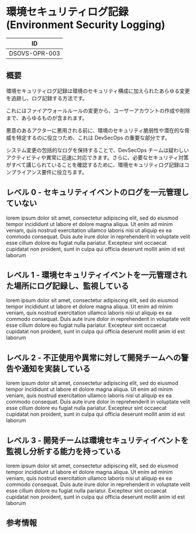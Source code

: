 # 環境セキュリティログ記録 (Environment Security Logging)

| ID            |
| ------------- |
| DSOVS-OPR-003 |

## 概要

環境セキュリティログ記録は環境のセキュリティ構成に加えられたあらゆる変更を追跡し、ログ記録する方法です。

これにはファイアウォールルールの変更から、ユーザーアカウントの作成や削除まで、あらゆるものが含まれます。

悪意のあるアクターに悪用される前に、環境のセキュリティ脆弱性や潜在的な脅威を特定するのに役立つため、これは DevSecOps の重要な部分です。

システム変更の包括的なログを保持することで、DevSecOps チームは疑わしいアクティビティや異常に迅速に対応できます。さらに、必要なセキュリティ対策がすべて講じられていることを確認するために、環境セキュリティログ記録はコンプライアンス要件に役立ちます。

## レベル 0 - セキュリティイベントのログを一元管理していない

lorem ipsum dolor sit amet, consectetur adipiscing elit, sed do eiusmod tempor incididunt ut labore et dolore magna aliqua. Ut enim ad minim veniam, quis nostrud exercitation ullamco laboris nisi ut aliquip ex ea commodo consequat. Duis aute irure dolor in reprehenderit in voluptate velit esse cillum dolore eu fugiat nulla pariatur. Excepteur sint occaecat cupidatat non proident, sunt in culpa qui officia deserunt mollit anim id est laborum

## レベル 1 - 環境セキュリティイベントを一元管理された場所にログ記録し、監視している

lorem ipsum dolor sit amet, consectetur adipiscing elit, sed do eiusmod tempor incididunt ut labore et dolore magna aliqua. Ut enim ad minim veniam, quis nostrud exercitation ullamco laboris nisi ut aliquip ex ea commodo consequat. Duis aute irure dolor in reprehenderit in voluptate velit esse cillum dolore eu fugiat nulla pariatur. Excepteur sint occaecat cupidatat non proident, sunt in culpa qui officia deserunt mollit anim id est laborum

## レベル 2 - 不正使用や異常に対して開発チームへの警告や通知を実装している

lorem ipsum dolor sit amet, consectetur adipiscing elit, sed do eiusmod tempor incididunt ut labore et dolore magna aliqua. Ut enim ad minim veniam, quis nostrud exercitation ullamco laboris nisi ut aliquip ex ea commodo consequat. Duis aute irure dolor in reprehenderit in voluptate velit esse cillum dolore eu fugiat nulla pariatur. Excepteur sint occaecat cupidatat non proident, sunt in culpa qui officia deserunt mollit anim id est laborum

## レベル 3 - 開発チームは環境セキュリティイベントを監視し分析する能力を持っている

lorem ipsum dolor sit amet, consectetur adipiscing elit, sed do eiusmod tempor incididunt ut labore et dolore magna aliqua. Ut enim ad minim veniam, quis nostrud exercitation ullamco laboris nisi ut aliquip ex ea commodo consequat. Duis aute irure dolor in reprehenderit in voluptate velit esse cillum dolore eu fugiat nulla pariatur. Excepteur sint occaecat cupidatat non proident, sunt in culpa qui officia deserunt mollit anim id est laborum

## 参考情報
